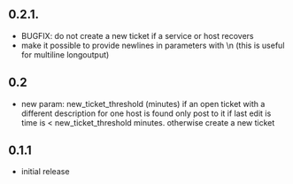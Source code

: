 ## 0.2.1.
  * BUGFIX: do not create a new ticket if a service or host recovers
  * make it possible to provide newlines in parameters with \n (this is useful for multiline longoutput)

## 0.2
  * new param: new_ticket_threshold (minutes)
    if an open ticket with a different description for one host is found
    only post to it if last edit is time is < new_ticket_threshold minutes.
    otherwise create a new ticket

## 0.1.1

  * initial release
